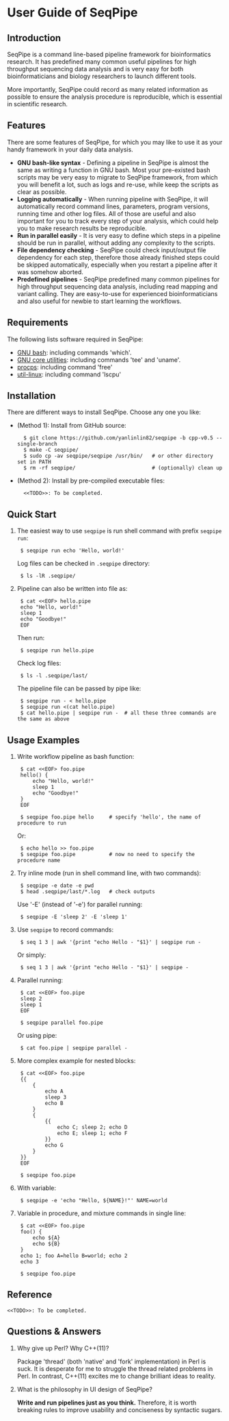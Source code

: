 # User Guide of SeqPipe

## Introduction

SeqPipe is a command line-based pipeline framework for bioinformatics research. It has predefined many common useful pipelines for high throughput sequencing data analysis and is very easy for both bioinformaticians and biology researchers to launch different tools.

More importantly, SeqPipe could record as many related information as possible to ensure the analysis procedure is reproducible, which is essential in scientific research.


## Features

There are some features of SeqPipe, for which you may like to use it as your handy framework in your daily data analysis.

- **GNU bash-like syntax** - Defining a pipeline in SeqPipe is almost the same as writing a function in GNU bash. Most your pre-existed bash scripts may be very easy to migrate to SeqPipe framework, from which you will benefit a lot, such as logs and re-use, while keep the scripts as clear as possible.
- **Logging automatically** - When running pipeline with SeqPipe, it will automatically record command lines, parameters, program versions, running time and other log files. All of those are useful and also important for you to track every step of your analysis, which could help you to make research results be reproducible.
- **Run in parallel easily** - It is very easy to define which steps in a pipeline should be run in parallel, without adding any complexity to the scripts.
- **File dependency checking** - SeqPipe could check input/output file dependency for each step, therefore those already finished steps could be skipped automatically, especially when you restart a pipeline after it was somehow aborted.
- **Predefined pipelines** - SeqPipe predefined many common pipelines for high throughput sequencing data analysis, including read mapping and variant calling. They are easy-to-use for experienced bioinformaticians and also useful for newbie to start learning the workflows.


## Requirements

The following lists software required in SeqPipe:

* [GNU bash](https://www.gnu.org/software/bash/): including commands 'which'.
* [GNU core utilities](https://www.gnu.org/software/coreutils/coreutils.html): including commands 'tee' and 'uname'.
* [procps](https://sourceforge.net/projects/procps-ng/): including command 'free'
* [util-linux](https://www.kernel.org/pub/linux/utils/util-linux/): including command 'lscpu'

## Installation

There are different ways to install SeqPipe. Choose any one you like:

* (Method 1): Install from GitHub source:

        $ git clone https://github.com/yanlinlin82/seqpipe -b cpp-v0.5 --single-branch
        $ make -C seqpipe/
        $ sudo cp -av seqpipe/seqpipe /usr/bin/   # or other directory set in PATH
        $ rm -rf seqpipe/                         # (optionally) clean up

* (Method 2): Install by pre-compiled executable files:

        <<TODO>>: To be completed.


## Quick Start

1. The easiest way to use `seqpipe` is run shell command with prefix `seqpipe run`:

        $ seqpipe run echo 'Hello, world!'

    Log files can be checked in `.seqpipe` directory:

        $ ls -lR .seqpipe/

2. Pipeline can also be written into file as:

        $ cat <<EOF> hello.pipe
        echo "Hello, world!"
        sleep 1
        echo "Goodbye!"
        EOF

    Then run:

        $ seqpipe run hello.pipe

    Check log files:

        $ ls -l .seqpipe/last/

    The pipeline file can be passed by pipe like:

        $ seqpipe run - < hello.pipe
        $ seqpipe run <(cat hello.pipe)
        $ cat hello.pipe | seqpipe run -  # all these three commands are the same as above


## Usage Examples

1. Write workflow pipeline as bash function:

        $ cat <<EOF> foo.pipe
        hello() {
            echo "Hello, world!"
            sleep 1
            echo "Goodbye!"
        }
        EOF

        $ seqpipe foo.pipe hello     # specify 'hello', the name of procedure to run

    Or:

        $ echo hello >> foo.pipe
        $ seqpipe foo.pipe           # now no need to specify the procedure name

2. Try inline mode (run in shell command line, with two commands):

        $ seqpipe -e date -e pwd
        $ head .seqpipe/last/*.log   # check outputs

    Use '-E' (instead of '-e') for parallel running:

        $ seqpipe -E 'sleep 2' -E 'sleep 1'

3. Use `seqpipe` to record commands:

        $ seq 1 3 | awk '{print "echo Hello - "$1}' | seqpipe run -

    Or simply:

        $ seq 1 3 | awk '{print "echo Hello - "$1}' | seqpipe -

4. Parallel running:

        $ cat <<EOF> foo.pipe
        sleep 2
        sleep 1
        EOF

        $ seqpipe parallel foo.pipe

    Or using pipe:

        $ cat foo.pipe | seqpipe parallel -

5. More complex example for nested blocks:

        $ cat <<EOF> foo.pipe
        {{
            {
                echo A
                sleep 3
                echo B
            }
            {
                {{
                    echo C; sleep 2; echo D
                    echo E; sleep 1; echo F
                }}
                echo G
            }
        }}
        EOF

        $ seqpipe foo.pipe

6. With variable:

        $ seqpipe -e 'echo "Hello, ${NAME}!"' NAME=world

7. Variable in procedure, and mixture commands in single line:

        $ cat <<EOF> foo.pipe
        foo() {
            echo ${A}
            echo ${B}
        }
        echo 1; foo A=hello B=world; echo 2
        echo 3

        $ seqpipe foo.pipe


## Reference

    <<TODO>>: To be completed.


## Questions & Answers

1. Why give up Perl? Why C++(11)?

    Package 'thread' (both 'native' and 'fork' implementation) in Perl is suck. It is desperate for me to struggle the thread related problems in Perl. In contrast, C++(11) excites me to change brilliant ideas to reality.

2. What is the philosophy in UI design of SeqPipe?

   **Write and run pipelines just as you think.** Therefore, it is worth breaking rules to improve usability and conciseness by syntactic sugars.
